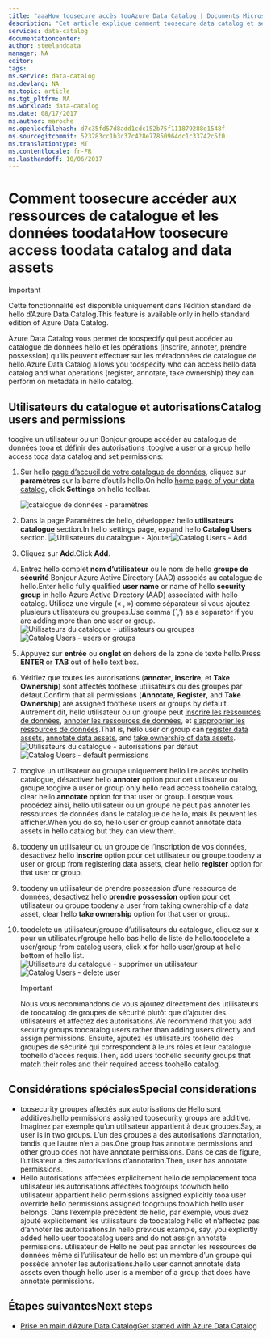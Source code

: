 ```yaml
---
title: "aaaHow toosecure accès tooAzure Data Catalog | Documents Microsoft"
description: "Cet article explique comment toosecure data catalog et ses ressources de données."
services: data-catalog
documentationcenter: 
author: steelanddata
manager: NA
editor: 
tags: 
ms.service: data-catalog
ms.devlang: NA
ms.topic: article
ms.tgt_pltfrm: NA
ms.workload: data-catalog
ms.date: 08/17/2017
ms.author: maroche
ms.openlocfilehash: d7c35fd57d8add1cdc152b75f111879288e1548f
ms.sourcegitcommit: 523283cc1b3c37c428e77850964dc1c33742c5f0
ms.translationtype: MT
ms.contentlocale: fr-FR
ms.lasthandoff: 10/06/2017
---
```

# <a name="how-toosecure-access-toodata-catalog-and-data-assets"></a><span data-ttu-id="a3d76-103">Comment toosecure accéder aux ressources de catalogue et les données toodata</span><span class="sxs-lookup"><span data-stu-id="a3d76-103">How toosecure access toodata catalog and data assets</span></span>
> [!IMPORTANT]
> <span data-ttu-id="a3d76-104">Cette fonctionnalité est disponible uniquement dans l’édition standard de hello d’Azure Data Catalog.</span><span class="sxs-lookup"><span data-stu-id="a3d76-104">This feature is available only in hello standard edition of Azure Data Catalog.</span></span>

<span data-ttu-id="a3d76-105">Azure Data Catalog vous permet de toospecify qui peut accéder au catalogue de données hello et les opérations (inscrire, annoter, prendre possession) qu’ils peuvent effectuer sur les métadonnées de catalogue de hello.</span><span class="sxs-lookup"><span data-stu-id="a3d76-105">Azure Data Catalog allows you toospecify who can access hello data catalog and what operations (register, annotate, take ownership) they can perform on metadata in hello catalog.</span></span> 

## <a name="catalog-users-and-permissions"></a><span data-ttu-id="a3d76-106">Utilisateurs du catalogue et autorisations</span><span class="sxs-lookup"><span data-stu-id="a3d76-106">Catalog users and permissions</span></span>
<span data-ttu-id="a3d76-107">toogive un utilisateur ou un Bonjour groupe accéder au catalogue de données tooa et définir des autorisations :</span><span class="sxs-lookup"><span data-stu-id="a3d76-107">toogive a user or a group hello access tooa data catalog and set permissions:</span></span>

1. <span data-ttu-id="a3d76-108">Sur hello [page d’accueil de votre catalogue de données](http://www.azuredatacatalog.com), cliquez sur **paramètres** sur la barre d’outils hello.</span><span class="sxs-lookup"><span data-stu-id="a3d76-108">On hello [home page of your data catalog](http://www.azuredatacatalog.com),  click **Settings** on hello toolbar.</span></span>

    ![catalogue de données - paramètres](media/data-catalog-how-to-secure-catalog/data-catalog-settings.png)
2. <span data-ttu-id="a3d76-110">Dans la page Paramètres de hello, développez hello **utilisateurs catalogue** section.</span><span class="sxs-lookup"><span data-stu-id="a3d76-110">In hello settings page, expand hello **Catalog Users** section.</span></span>
    <span data-ttu-id="a3d76-111">![Utilisateurs du catalogue - Ajouter](media/data-catalog-how-to-secure-catalog/data-catalog-add-button.png)</span><span class="sxs-lookup"><span data-stu-id="a3d76-111">![Catalog Users - Add](media/data-catalog-how-to-secure-catalog/data-catalog-add-button.png)</span></span>
3. <span data-ttu-id="a3d76-112">Cliquez sur **Add**.</span><span class="sxs-lookup"><span data-stu-id="a3d76-112">Click **Add**.</span></span>
4. <span data-ttu-id="a3d76-113">Entrez hello complet **nom d’utilisateur** ou le nom de hello **groupe de sécurité** Bonjour Azure Active Directory (AAD) associés au catalogue de hello.</span><span class="sxs-lookup"><span data-stu-id="a3d76-113">Enter hello fully qualified **user name** or name of hello **security group** in hello Azure Active Directory (AAD) associated with hello catalog.</span></span> <span data-ttu-id="a3d76-114">Utilisez une virgule (« , ») comme séparateur si vous ajoutez plusieurs utilisateurs ou groupes.</span><span class="sxs-lookup"><span data-stu-id="a3d76-114">Use comma (\`,’) as a separator if you are adding more than one user or group.</span></span>
    <span data-ttu-id="a3d76-115">![Utilisateurs du catalogue - utilisateurs ou groupes](media/data-catalog-how-to-secure-catalog/data-catalog-users-groups.png)</span><span class="sxs-lookup"><span data-stu-id="a3d76-115">![Catalog Users - users or groups](media/data-catalog-how-to-secure-catalog/data-catalog-users-groups.png)</span></span>
5. <span data-ttu-id="a3d76-116">Appuyez sur **entrée** ou **onglet** en dehors de la zone de texte hello.</span><span class="sxs-lookup"><span data-stu-id="a3d76-116">Press **ENTER** or **TAB** out of hello text box.</span></span> 
6.  <span data-ttu-id="a3d76-117">Vérifiez que toutes les autorisations (**annoter**, **inscrire**, et **Take Ownership**) sont affectés toothese utilisateurs ou des groupes par défaut.</span><span class="sxs-lookup"><span data-stu-id="a3d76-117">Confirm that all permissions (**Annotate**, **Register**, and **Take Ownership**) are assigned toothese users or groups by default.</span></span> <span data-ttu-id="a3d76-118">Autrement dit, hello utilisateur ou un groupe peut [inscrire les ressources de données]( data-catalog-how-to-register.md), [annoter les ressources de données]( data-catalog-how-to-annotate.md), et [s’approprier les ressources de données]( data-catalog-how-to-manage.md).</span><span class="sxs-lookup"><span data-stu-id="a3d76-118">That is, hello user or group can [register data assets]( data-catalog-how-to-register.md), [annotate data assets]( data-catalog-how-to-annotate.md), and [take ownership of data assets]( data-catalog-how-to-manage.md).</span></span> 
    <span data-ttu-id="a3d76-119">![Utilisateurs du catalogue - autorisations par défaut](media/data-catalog-how-to-secure-catalog/data-catalog-default-permissions.png)</span><span class="sxs-lookup"><span data-stu-id="a3d76-119">![Catalog Users - default permissions](media/data-catalog-how-to-secure-catalog/data-catalog-default-permissions.png)</span></span>
7.  <span data-ttu-id="a3d76-120">toogive un utilisateur ou groupe uniquement hello lire accès toohello catalogue, désactivez hello **annoter** option pour cet utilisateur ou groupe.</span><span class="sxs-lookup"><span data-stu-id="a3d76-120">toogive a user or group only hello read access toohello catalog, clear hello **annotate** option for that user or group.</span></span> <span data-ttu-id="a3d76-121">Lorsque vous procédez ainsi, hello utilisateur ou un groupe ne peut pas annoter les ressources de données dans le catalogue de hello, mais ils peuvent les afficher.</span><span class="sxs-lookup"><span data-stu-id="a3d76-121">When you do so, hello user or group cannot annotate data assets in hello catalog but they can view them.</span></span> 
8.  <span data-ttu-id="a3d76-122">toodeny un utilisateur ou un groupe de l’inscription de vos données, désactivez hello **inscrire** option pour cet utilisateur ou groupe.</span><span class="sxs-lookup"><span data-stu-id="a3d76-122">toodeny a user or group from registering data assets, clear hello **register** option for that user or group.</span></span>
9.  <span data-ttu-id="a3d76-123">toodeny un utilisateur de prendre possession d’une ressource de données, désactivez hello **prendre possession** option pour cet utilisateur ou groupe.</span><span class="sxs-lookup"><span data-stu-id="a3d76-123">toodeny a user from taking ownership of a data asset, clear hello **take ownership** option for that user or group.</span></span> 
10. <span data-ttu-id="a3d76-124">toodelete un utilisateur/groupe d’utilisateurs du catalogue, cliquez sur **x** pour un utilisateur/groupe hello bas hello de liste de hello.</span><span class="sxs-lookup"><span data-stu-id="a3d76-124">toodelete a user/group from catalog users, click **x** for hello user/group at hello bottom of hello list.</span></span> 
    <span data-ttu-id="a3d76-125">![Utilisateurs du catalogue - supprimer un utilisateur](media/data-catalog-how-to-secure-catalog/data-catalog-delete-user.png)</span><span class="sxs-lookup"><span data-stu-id="a3d76-125">![Catalog Users - delete user](media/data-catalog-how-to-secure-catalog/data-catalog-delete-user.png)</span></span>

    > [!IMPORTANT]
    > <span data-ttu-id="a3d76-126">Nous vous recommandons de vous ajoutez directement des utilisateurs de toocatalog de groupes de sécurité plutôt que d’ajouter des utilisateurs et affectez des autorisations.</span><span class="sxs-lookup"><span data-stu-id="a3d76-126">We recommend that you add security groups toocatalog users rather than adding users directly and assign permissions.</span></span> <span data-ttu-id="a3d76-127">Ensuite, ajoutez les utilisateurs toohello des groupes de sécurité qui correspondent à leurs rôles et leur catalogue toohello d’accès requis.</span><span class="sxs-lookup"><span data-stu-id="a3d76-127">Then, add users toohello security groups that match their roles and their required access toohello catalog.</span></span>

## <a name="special-considerations"></a><span data-ttu-id="a3d76-128">Considérations spéciales</span><span class="sxs-lookup"><span data-stu-id="a3d76-128">Special considerations</span></span>

- <span data-ttu-id="a3d76-129">toosecurity groupes affectés aux autorisations de Hello sont additives.</span><span class="sxs-lookup"><span data-stu-id="a3d76-129">hello permissions assigned toosecurity groups are additive.</span></span> <span data-ttu-id="a3d76-130">Imaginez par exemple qu’un utilisateur appartient à deux groupes.</span><span class="sxs-lookup"><span data-stu-id="a3d76-130">Say, a user is in two groups.</span></span> <span data-ttu-id="a3d76-131">L’un des groupes a des autorisations d’annotation, tandis que l’autre n’en a pas.</span><span class="sxs-lookup"><span data-stu-id="a3d76-131">One group has annotate permissions and other group does not have annotate permissions.</span></span> <span data-ttu-id="a3d76-132">Dans ce cas de figure, l’utilisateur a des autorisations d’annotation.</span><span class="sxs-lookup"><span data-stu-id="a3d76-132">Then, user has annotate permissions.</span></span> 
- <span data-ttu-id="a3d76-133">Hello autorisations affectées explicitement hello de remplacement tooa utilisateur les autorisations affectées toogroups toowhich hello utilisateur appartient.</span><span class="sxs-lookup"><span data-stu-id="a3d76-133">hello permissions assigned explicitly tooa user override hello permissions assigned toogroups toowhich hello user belongs.</span></span> <span data-ttu-id="a3d76-134">Dans l’exemple précédent de hello, par exemple, vous avez ajouté explicitement les utilisateurs de toocatalog hello et n’affectez pas d’annoter les autorisations.</span><span class="sxs-lookup"><span data-stu-id="a3d76-134">In hello previous example, say, you explicitly added hello user toocatalog users and do not assign annotate permissions.</span></span> <span data-ttu-id="a3d76-135">utilisateur de Hello ne peut pas annoter les ressources de données même si l’utilisateur de hello est un membre d’un groupe qui possède annoter les autorisations.</span><span class="sxs-lookup"><span data-stu-id="a3d76-135">hello user cannot annotate data assets even though hello user is a member of a group that does have annotate permissions.</span></span>

## <a name="next-steps"></a><span data-ttu-id="a3d76-136">Étapes suivantes</span><span class="sxs-lookup"><span data-stu-id="a3d76-136">Next steps</span></span>
- [<span data-ttu-id="a3d76-137">Prise en main d’Azure Data Catalog</span><span class="sxs-lookup"><span data-stu-id="a3d76-137">Get started with Azure Data Catalog</span></span>](data-catalog-get-started.md)

